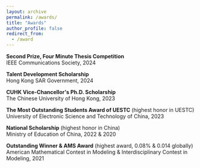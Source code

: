 ```yaml
---
layout: archive
permalink: /awards/
title: "Awards"
author_profile: false
redirect_from:
  - /award
---
```




**Second Prize, Four Minute Thesis Competition**  
IEEE Communications Society, 2024

**Talent Development Scholarship**  
Hong Kong SAR Government, 2024

**CUHK Vice-Chancellor's Ph.D. Scholarship**  
The Chinese University of Hong Kong, 2023

**The Most Outstanding Students Award of UESTC** (highest honor in UESTC)  
University of Electronic Science and Technology of China, 2023

**National Scholarship** (highest honor in China)  
Ministry of Education of China, 2022 & 2020

**Outstanding Winner & AMS Award** (highest award, 0.08% & 0.014 globally)  
American Mathematical Contest in Modeling & Interdisciplinary Contest in Modeling, 2021
